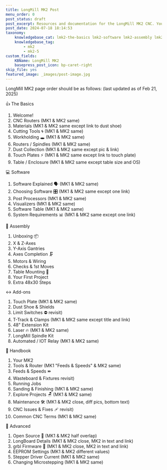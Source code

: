 ```yaml
---
title: LongMill MK2 Post
menu_order: 0
post_status: draft
post_excerpt: Resources and documentation for the LongMill MK2 CNC. You will find info about routers, software, assembly, end mills - everything you need to get started.
post_date: 2024-07-18 18:14:53
taxonomy:
    knowledgebase_cat: lmk2-the-basics lmk2-software lmk2-assembly lmk2-add-ons lmk2-handbook lmk2-advanced
    knowledgebase_tag:
        - mk2
        - mk2-5
custom_fields:
    KBName: LongMill MK2
    basepress_post_icon: bp-caret-right
skip_file: yes
featured_image: _images/post-image.jpg
---
```


LongMill MK2 page order should be as follows: (last updated as of Feb 21, 2025)

👍 The Basics

1. Welcome!
2. CNC Routers (MK1 & MK2 same)
3. Materials (MK1 & MK2 same except link to dust shoe)
4. Cutting Tools 🌀 (MK1 & MK2 same)
5. Workholding 🕳️ (MK1 & MK2 same)
6. Routers / Spindles (MK1 & MK2 same)
7. Dust Collection (MK1 & MK2 same except pic & link)
8. Touch Plates ⚡ (MK1 & MK2 same except link to touch plate)
9. Table / Enclosure (MK1 & MK2 same except table size and OS)

💻 Software

1. Software Explained 🗣️ (MK1 & MK2 same)
2. Choosing Software 🎛️ (MK1 & MK2 same except one link)
3. Post Processors (MK1 & MK2 same)
4. Visualizers (MK1 & MK2 same)
5. Software Table (MK1 & MK2 same)
6. System Requirements 📊 (MK1 & MK2 same except one link)

🔧 Assembly

1. Unboxing 📦
2. X & Z-Axes
3. Y-Axis Gantries
4. Axes Completion 🗜️
5. Motors & Wiring
6. Checks & 1st Moves
7. Table Mounting 📐
8. Your First Project
9. Extra 48x30 Steps

↔️ Add-ons

1. Touch Plate (MK1 & MK2 same)
2. Dust Shoe & Shields
3. Limit Switches ⛔   revisit)
4. T-Track & Clamps (MK1 & MK2 same except title and link)
5. 48" Extension Kit
6. Laser 🔥 (MK1 & MK2 same)
7. LongMill Spindle Kit
8. Automated / IOT Relay (MK1 & MK2 same)

📙 Handbook

1. Your MK2
2. Tools & Router (MK1 "Feeds & Speeds" & MK2 same)
3. Feeds & Speeds ⏩
4. Wasteboard & Fixtures   revisit)
5. Running Jobs
6. Sanding & Finishing (MK1 & MK2 same)
7. Explore Projects 🪑 (MK1 & MK2 same)
8. Maintenance 🛠️ (MK1 & MK2 close, diff pics, bottom text)
9. CNC Issues & Fixes 🩹   revisit)
10. Common CNC Terms (MK1 & MK2 same)

🧩 Advanced

1. Open Source 🥽 (MK1 & MK2 half overlap)
2. LongBoard Details (MK1 & MK2 close, MK2 in text and link)
3. grbl Firmware 🤖 (MK1 & MK2 close, MK2 in text and link)
4. EEPROM Settings (MK1 & MK2 different values)
5. Stepper Driver Current (MK1 & MK2 same)
6. Changing Microstepping (MK1 & MK2 same)
